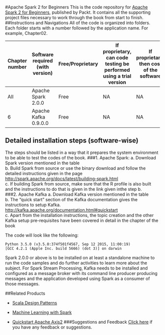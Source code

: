 #Apache Spark 2 for Beginners
This is the code repository for [Apache Spark 2 for Beginners](https://www.packtpub.com/big-data-and-business-intelligence/apache-spark-2-beginners?utm_source=github&utm_medium=repository&utm_campaign=9781785885006), published by Packt. It contains all the supporting project files necessary to work through the book from start to finish.
##Instructions and Navigations
All of the code is organized into folders. Each folder starts with a number followed by the application name. For example, Chapter02.


| Chapter number | Software required (with version) | Free/Proprietary | If proprietary, can code testing be performed using a trial version | If proprietary, then cost of the software | Download links to the software | Hardware specifications | OS required |
| -------- | -------- | -------- | -------- | -------- | -------- | -------- | -------- |
| All | Apache Spark 2.0.0 | Free | NA | NA | http://spark.apache.org/downloads.html | X86 | UNIX or MacOSX |
| 6 | Apache Kafka 0.9.0.0 | Free | NA | NA | http://www.sublimetext.com/3 | X86 | UNIX or MacOSX |


## Detailed installation steps (software-wise)
The steps should be listed in a way that it prepares the system environment to be able to test the codes of the book.
###1. Apache Spark:
a. Download Spark version mentioned in the table<br>
b. Build Spark from source or use the binary download and follow the detailed instructions given in the page http://spark.apache.org/docs/latest/building-spark.html<br>
c. If building Spark from source, make sure that the R profile is also built and the instructions to do that is given in the link given inthe step b.<br>
###2. Apache Kafka
a. Download Kafka version mentioned in the table<br>
b. The “quick start” section of the Kafka documentation gives the instructions to setup Kafka.
http://kafka.apache.org/documentation.html#quickstart<br>
c. Apart from the installation instructions, the topic creation and the other Kafka setup pre-requisites have been covered in detail in the chapter of the book<br>


The code will look like the following:
```
Python 3.5.0 (v3.5.0:374f501f4567, Sep 12 2015, 11:00:19)
[GCC 4.2.1 (Apple Inc. build 5666) (dot 3)] on darwin
```

Spark 2.0.0 or above is to be installed on at least a standalone machine to run the code samples and do further activities to learn more about the subject. For Spark Stream Processing, Kafka needs to be installed and configured as a message broker with its command line producer producing messages and the application developed using Spark as a consumer of those messages.

##Related Products
* [Scala Design Patterns](https://www.packtpub.com/application-development/scala-design-patterns?utm_source=github&utm_medium=repository&utm_campaign=9781785882500)

* [Machine Learning with Spark](https://www.packtpub.com/big-data-and-business-intelligence/machine-learning-spark?utm_source=github&utm_medium=repository&utm_campaign=9781783288519)

* [Quickstart Apache Axis2](https://www.packtpub.com/web-development/quickstart-apache-axis2?utm_source=github&utm_medium=repository&utm_campaign=9781847192868)
###Suggestions and Feedback
[Click here](https://docs.google.com/forms/d/e/1FAIpQLSe5qwunkGf6PUvzPirPDtuy1Du5Rlzew23UBp2S-P3wB-GcwQ/viewform) if you have any feedback or suggestions.
